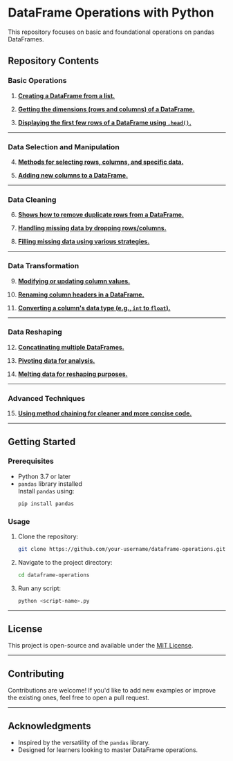 # DataFrame Operations with Python  

This repository focuses on basic and foundational operations on pandas DataFrames.


## **Repository Contents**  

### **Basic Operations**
1. **[Creating a DataFrame from a list.](https://github.com/drishtiisharma/Leetcode/blob/main/Study%20Plans/Introduction%20to%20Pandas/2877.%20Create%20a%20DataFrame%20from%20List.py)**  
   

2. **[Getting the dimensions (rows and columns) of a DataFrame.](https://github.com/drishtiisharma/Leetcode/blob/main/Study%20Plans/Introduction%20to%20Pandas/2878.%20Get%20the%20Size%20of%20a%20DataFrame.py)**  
   

3. **[Displaying the first few rows of a DataFrame using `.head()`.](https://github.com/drishtiisharma/Leetcode/blob/main/Study%20Plans/Introduction%20to%20Pandas/2879.%20Display%20the%20first%203%20rows.py)**  
   

---

### **Data Selection and Manipulation**
4. **[Methods for selecting rows, columns, and specific data.](https://github.com/drishtiisharma/Leetcode/blob/main/Study%20Plans/Introduction%20to%20Pandas/2880.%20Select%20Data.py)**  

5. **[Adding new columns to a DataFrame.](https://github.com/drishtiisharma/Leetcode/blob/main/Study%20Plans/Introduction%20to%20Pandas/2881.%20Create%20a%20New%20Column.py)**  
  

---

### **Data Cleaning**
6. **[Shows how to remove duplicate rows from a DataFrame.](https://github.com/drishtiisharma/Leetcode/blob/main/Study%20Plans/Introduction%20to%20Pandas/2882.%20Drop%20Duplicate%20Rows.py)**  
   

7. **[Handling missing data by dropping rows/columns.](https://github.com/drishtiisharma/Leetcode/blob/main/Study%20Plans/Introduction%20to%20Pandas/2883.%20Drop%20Missing%20Data.py)**  
   

8. **[Filling missing data using various strategies.](https://github.com/drishtiisharma/Leetcode/blob/main/Study%20Plans/Introduction%20to%20Pandas/2887.%20Fill%20Missing%20Data.py)**  
   

---

### **Data Transformation**
9. **[Modifying or updating column values.](https://github.com/drishtiisharma/Leetcode/blob/main/Study%20Plans/Introduction%20to%20Pandas/2884.%20Modify%20Columns.py)**  
   

10. **[Renaming column headers in a DataFrame.](https://github.com/drishtiisharma/Leetcode/blob/main/Study%20Plans/Introduction%20to%20Pandas/2885.%20Rename%20Columns.py)**  
    

11. **[Converting a column's data type (e.g., `int` to `float`).](https://github.com/drishtiisharma/Leetcode/blob/main/Study%20Plans/Introduction%20to%20Pandas/2886.%20Change%20Data%20Type.py)**  
    

---

### **Data Reshaping**
12. **[Concatinating multiple DataFrames.](https://github.com/drishtiisharma/Leetcode/blob/main/Study%20Plans/Introduction%20to%20Pandas/2888.%20Reshape%20Data%3A%20Concatenate.py)**  

13. **[Pivoting data for analysis.](https://github.com/drishtiisharma/Leetcode/blob/main/Study%20Plans/Introduction%20to%20Pandas/2889.%20Reshape%20Data%3A%20Pivot.py)**  
    

14. **[Melting data for reshaping purposes.](https://github.com/drishtiisharma/Leetcode/blob/main/Study%20Plans/Introduction%20to%20Pandas/2890.%20Reshape%20Data%3A%20Melt.py)**  
    

---

### **Advanced Techniques**
15. **[Using method chaining for cleaner and more concise code.](https://github.com/drishtiisharma/Leetcode/blob/main/Study%20Plans/Introduction%20to%20Pandas/2891.%20Method%20Chaining.py)**  
    

---

## **Getting Started**

### **Prerequisites**
- Python 3.7 or later
- `pandas` library installed  
  Install `pandas` using:  
  ```bash
  pip install pandas
  ```

### **Usage**
1. Clone the repository:
   ```bash
   git clone https://github.com/your-username/dataframe-operations.git
   ```
2. Navigate to the project directory:
   ```bash
   cd dataframe-operations
   ```
3. Run any script:
   ```bash
   python <script-name>.py
   ```

---

## **License**
This project is open-source and available under the [MIT License](LICENSE).

---

## **Contributing**
Contributions are welcome! If you'd like to add new examples or improve the existing ones, feel free to open a pull request.  

---

## **Acknowledgments**
- Inspired by the versatility of the `pandas` library.
- Designed for learners looking to master DataFrame operations.
